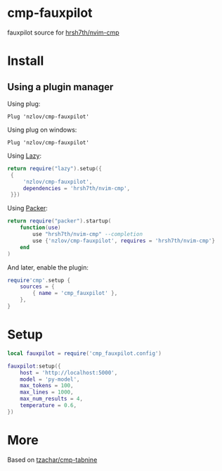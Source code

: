 # cmp-fauxpilot

fauxpilot source for [hrsh7th/nvim-cmp](https://github.com/hrsh7th/nvim-cmp)

# Install

## Using a plugin manager

Using plug:

```viml
Plug 'nzlov/cmp-fauxpilot'
```

Using plug on windows:

```viml
Plug 'nzlov/cmp-fauxpilot'
```

Using [Lazy](https://github.com/folke/lazy.nvim/):

```lua
return require("lazy").setup({
 {
     'nzlov/cmp-fauxpilot',
     dependencies = 'hrsh7th/nvim-cmp',
 }})
```

Using [Packer](https://github.com/wbthomason/packer.nvim/):

```lua
return require("packer").startup(
	function(use)
		use "hrsh7th/nvim-cmp" --completion
		use {'nzlov/cmp-fauxpilot', requires = 'hrsh7th/nvim-cmp'}
	end
)
```

And later, enable the plugin:

```lua
require'cmp'.setup {
	sources = {
		{ name = 'cmp_fauxpilot' },
	},
}
```

# Setup

```lua
local fauxpilot = require('cmp_fauxpilot.config')

fauxpilot:setup({
    host = 'http://localhost:5000',
    model = 'py-model',
    max_tokens = 100,
    max_lines = 1000,
    max_num_results = 4,
    temperature = 0.6,
})
```

# More
Based on [tzachar/cmp-tabnine](https://github.com/tzachar/cmp-tabnine)
